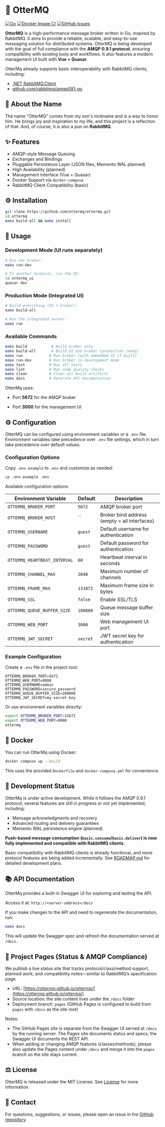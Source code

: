 # 🦦 OtterMQ

[![Go](https://github.com/ottermq/ottermq/actions/workflows/go.yml/badge.svg)](https://github.com/ottermq/ottermq/actions/workflows/go.yml)
[![Docker Image CI](https://github.com/ottermq/ottermq/actions/workflows/docker-image.yml/badge.svg)](https://github.com/ottermq/ottermq/actions/workflows/docker-image.yml)
[![GitHub issues](https://img.shields.io/github/issues/ottermq/ottermq.svg)](https://github.com/ottermq/ottermq/issues)

**OtterMQ** is a high-performance message broker written in Go, inspired by RabbitMQ. It aims to provide a reliable, scalable, and easy-to-use messaging solution for distributed systems. OtterMQ is being developed with the goal of full compliance with the **AMQP 0.9.1 protocol**, ensuring compatibility with existing tools and workflows. It also features a modern management UI built with **Vue + Quasar**.

OtterMq already supports basic interoperability with RabbitMQ clients, including:

- [.NET RabbitMQ.Client](https://github.com/rabbitmq/rabbitmq-dotnet-client)
- [github.com/rabbitmq/amqp091-go](https://github.com/rabbitmq/amqp091-go)

## 🐾 About the Name

The name "OtterMQ" comes from my son's nickname and is a way to honor him. He brings joy and inspiration to my life, and this project is a reflection of that. And, of course, it is also a pun on **RabbitMQ**.

## ✨ Features

- AMQP-style Message Queuing
- Exchanges and Bindings
- Pluggable Persistence Layer (JSON files, Memento WAL planned)
- High Availability (planned)
- Management Interface (Vue + Quasar)
- Docker Support via `docker-compose`
- RabbitMQ Client Compatibility (basic)

## ⚙️ Installation

```sh
git clone https://github.com/ottermq/ottermq.git
cd ottermq
make build-all && make install
```

## 🚀 Usage

### Development Mode (UI runs separately)

```sh
# Run the broker:
make run-dev

# In another terminal, run the UI:
cd ottermq_ui
quasar dev
```

### Production Mode (Integrated UI)

```sh
# Build everything (UI + broker):
make build-all

# Run the integrated server:
make run
```

### Available Commands

```sh
make build           # Build broker only
make build-all       # Build UI and broker (production ready)
make run            # Run broker (with embedded UI if built)
make run-dev        # Run broker in development mode
make test           # Run all tests
make lint           # Run code quality checks
make clean          # Clean all build artifacts
make docs           # Generate API documentation
```

OtterMq uses:

- Port **5672** for the AMQP broker

- Port **3000** for the management UI

## ⚙️ Configuration

OtterMQ can be configured using environment variables or a `.env` file. Environment variables take precedence over `.env` file settings, which in turn take precedence over default values.

### Configuration Options

Copy `.env.example` to `.env` and customize as needed:

```sh
cp .env.example .env
```

Available configuration options:

| Environment Variable | Default | Description |
|---------------------|---------|-------------|
| `OTTERMQ_BROKER_PORT` | `5672` | AMQP broker port |
| `OTTERMQ_BROKER_HOST` | `` | Broker bind address (empty = all interfaces) |
| `OTTERMQ_USERNAME` | `guest` | Default username for authentication |
| `OTTERMQ_PASSWORD` | `guest` | Default password for authentication |
| `OTTERMQ_HEARTBEAT_INTERVAL` | `60` | Heartbeat interval in seconds |
| `OTTERMQ_CHANNEL_MAX` | `2048` | Maximum number of channels |
| `OTTERMQ_FRAME_MAX` | `131072` | Maximum frame size in bytes |
| `OTTERMQ_SSL` | `false` | Enable SSL/TLS |
| `OTTERMQ_QUEUE_BUFFER_SIZE` | `100000` | Queue message buffer size |
| `OTTERMQ_WEB_PORT` | `3000` | Web management UI port |
| `OTTERMQ_JWT_SECRET` | `secret` | JWT secret key for authentication |

### Example Configuration

Create a `.env` file in the project root:

```env
OTTERMQ_BROKER_PORT=5672
OTTERMQ_WEB_PORT=8080
OTTERMQ_USERNAME=admin
OTTERMQ_PASSWORD=secure_password
OTTERMQ_QUEUE_BUFFER_SIZE=200000
OTTERMQ_JWT_SECRET=my-secret-key
```

Or use environment variables directly:

```sh
export OTTERMQ_BROKER_PORT=15672
export OTTERMQ_WEB_PORT=8080
ottermq
```

## 🐳 Docker

You can run OtterMq using Docker:

```sh
docker compose up --build
```

This uses the provided `Dockerfile` and `docker-compose.yml` for convenience.

## 🚧 Development Status

OtterMq is under active development. While it follows the AMQP 0.9.1 protocol, several features are still in progress or not yet implemented, including:

- Message acknowledgments and recovery
- Advanced routing and delivery guarantees
- Memento WAL persistence engine (planned)

**Push-based message consumption (`basic.consume`/`basic.deliver`) is now fully implemented and compatible with RabbitMQ clients.**

Basic compatibility with RabbitMQ clients is already functional, and more protocol features are being added incrementally. See [ROADMAP.md](ROADMAP.md) for detailed development plans.

## 📚 API Documentation

OtterMq provides a built-in Swagger UI for exploring and testing the API.

Access it at: `http://<server-address>/docs`

If you make changes to the API and need to regenerate the documentation, run:

```sh
make docs
```

This will update the Swagger spec and refresh the documentation served at `/docs`.

## 📄 Project Pages (Status & AMQP Compliance)

We publish a live status site that tracks protocol/class/method support, planned work, and compatibility notes—similar to RabbitMQ’s specification page.

- URL: [https://ottermq.github.io/ottermq/](https://ottermq.github.io/ottermq/)
- Source location: the site content lives under the `/docs` folder
- Deployment branch: `pages` (GitHub Pages is configured to build from `pages` with `/docs` as the site root)

Notes:

- The GitHub Pages site is separate from the Swagger UI served at `/docs` by the running server. The Pages site documents status and specs; the Swagger UI documents the REST API.
- When adding or changing AMQP features (classes/methods), please also update the Pages content under `/docs` and merge it into the `pages` branch so the site stays current.

## ⚖️ License

OtterMQ is released under the MIT License. See [License](https://github.com/ottermq/ottermq/blob/main/LICENSE) for more information.

## 💬 Contact

For questions, suggestions, or issues, please open an issue in the [GitHub repository](https://github.com/ottermq/ottermq).
